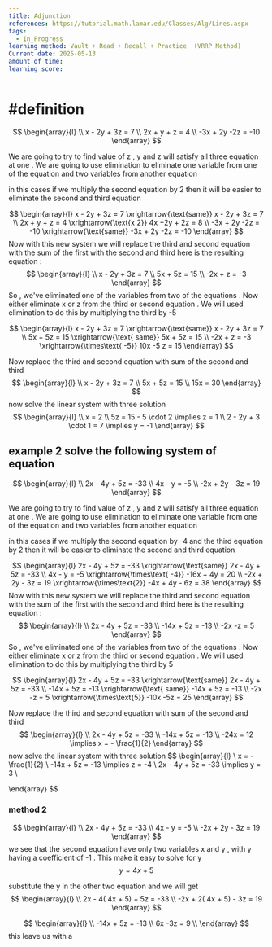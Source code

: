 ```yaml
---
title: Adjunction
references: https://tutorial.math.lamar.edu/Classes/Alg/Lines.aspx
tags:
  - In_Progress
learning method: Vault + Read + Recall + Practice  (VRRP Method)
Current date: 2025-05-13
amount of time: 
learning score:
---
```



# #definition 
$$
\begin{array}{l}  \\
x - 2y +  3z  = 7  \\
2x + y + z = 4  \\
-3x + 2y -2z  = -10  
\end{array}
$$


We  are going to try to find value of z , y and z will satisfy all three equation at one . We are going to use elimination to eliminate one variable from one of  the equation and two variables from another equation 


in this cases if we multiply the second equation by 2 then it will be easier to eliminate the second and third equation 

$$
\begin{array}{l}
 x -  2y +  3z =  7   \xrightarrow{\text{same}} x - 2y + 3z = 7  \\
2x +  y + z = 4  \xrightarrow{\text{x 2}}  4x +2y + 2z  = 8 \\
-3x  + 2y -2z =  -10 \xrightarrow{\text{same}} -3x + 2y -2z  = -10   
\end{array}
$$
Now with this new system  we will replace the third and second equation with the sum of the first with the second and third 
here is the resulting equation : 
$$
\begin{array}{l} \\
x  - 2y + 3z   = 7   \\
5x  +  5z  =  15  \\
-2x  + z =  -3  
\end{array}
$$
So ,  we've eliminated one of the variables from  two of the equations . Now either eliminate x or z from the third or second  equation . We will used  elimination to do this by multiplying the third  by -5


$$
\begin{array}{l}
x  - 2y + 3z   = 7   \xrightarrow{\text{same}} x  - 2y + 3z   = 7   \\
5x  +  5z  =  15   \xrightarrow{\text{ same}} 5x  +  5z  =  15  \\
-2x  + z =  -3  \xrightarrow{\times\text{ -5}} 10x   -5 z =  15  
\end{array}
$$

Now replace the third and second equation with sum of the second and third 
$$
\begin{array}{l} \\
x  - 2y + 3z   = 7   \\
5x  +  5z  =  15  \\
15x  =  30 
\end{array}
$$
now solve the linear system  with  three solution 
$$
\begin{array}{l}  \\
x =  2   \\
5z  =  15 - 5 \cdot 2   \implies z =   1    \\
2  -  2y  + 3 \cdot 1   = 7 \implies y  = -1  
\end{array}
$$


## example  2 solve the following system  of equation 



$$
\begin{array}{l}  \\
2x  -  4y  +  5z  = -33   \\
4x  - y =  -5  \\
-2x  + 2y - 3z  = 19  
\end{array}
$$


We  are going to try to find value of z , y and z will satisfy all three equation at one . We are going to use elimination to eliminate one variable from one of  the equation and two variables from another equation 


in this cases if we multiply the second equation by -4 and the third equation by 2  then it will be easier to eliminate the second and third equation 

$$
\begin{array}{l}
2x  -  4y  +  5z  = -33   \xrightarrow{\text{same}} 2x  -  4y  +  5z  = -33  \\
4x  - y =  -5  \xrightarrow{\times\text{ -4}}  -16x   + 4y     = 20   \\
-2x  + 2y - 3z  = 19   \xrightarrow{\times\text{2}} -4x  + 4y - 6z  = 38  
\end{array}
$$
Now with this new system  we will replace the third and second equation with the sum of the first with the second and third 
here is the resulting equation : 
$$
\begin{array}{l} \\
 2x  -  4y  +  5z  = -33  \\
-14x  +  5z  =  -13  \\
-2x -z  = 5 
\end{array}
$$
So ,  we've eliminated one of the variables from  two of the equations . Now either eliminate x or z from the third or second  equation . We will used  elimination to do this by multiplying the third  by 5


$$
\begin{array}{l}
2x  -  4y  +  5z  = -33   \xrightarrow{\text{same}} 2x  -  4y  +  5z  = -33  \\
-14x  +  5z  =  -13  \xrightarrow{\text{ same}} -14x  +  5z  =  -13    \\
-2x -z  = 5   \xrightarrow{\times\text{5}} -10x -5z  = 25  
\end{array}
$$

Now replace the third and second equation with sum of the second and third 
$$
\begin{array}{l} \\
 2x  -  4y  +  5z  = -33  \\
-14x  +  5z  =  -13    \\
-24x  = 12 \implies x =  - \frac{1}{2}
\end{array}
$$
now solve the linear system  with  three solution 
$$
\begin{array}{l}  \\
x = - \frac{1}{2} \\
-14x  +  5z  =  -13 \implies z = -4    \\ 
 2x  -  4y  +  5z  = -33  \implies   y = 3  \\

\end{array}
$$


### method 2  



$$
\begin{array}{l}  \\
2x  -  4y  +  5z  = -33   \\
4x  - y =  -5  \\
-2x  + 2y - 3z  = 19  
\end{array}
$$
we see that the second equation have only two variables x and y , with  y having a coefficient of -1 . This make it easy to solve for y 
$$
 y =  4x +  5
$$

substitute the y in the other two  equation and we will get 
$$
\begin{array}{l} \\
2x  -  4( 4x +  5)  +  5z  = -33   \\
-2x  + 2( 4x +  5) - 3z  = 19  
\end{array}
$$

$$
\begin{array}{l} \\
-14x   +  5z  = -13   \\
6x  -3z  = 9     \\
\end{array}
$$
this leave us with a 

